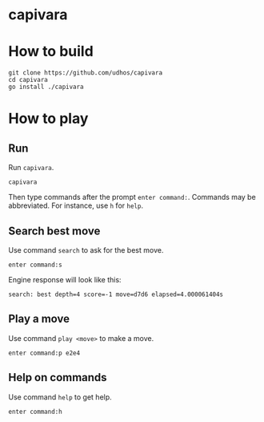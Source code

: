 # capivara

# How to build

    git clone https://github.com/udhos/capivara
    cd capivara
    go install ./capivara

# How to play

## Run

Run `capivara`.

    capivara

Then type commands after the prompt `enter command:`.
Commands may be abbreviated. For instance, use `h` for `help`.

## Search best move

Use command `search` to ask for the best move.

    enter command:s

Engine response will look like this:

    search: best depth=4 score=-1 move=d7d6 elapsed=4.000061404s

## Play a move

Use command `play <move>` to make a move.

    enter command:p e2e4

## Help on commands

Use command `help` to get help. 

    enter command:h